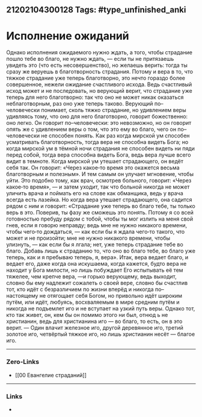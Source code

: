21202104300128
Tags: #type_unfinished_anki
---
# Исполнение ожиданий

Однако исполнения ожидаемого нужно ждать, а того, чтобы страдание пошло тебе во благо, не нужно ждать, — если ты не притязаешь увидеть это (что есть несовершенство), но желаешь верить: тогда ты сразу же веруешь в благотворность страдания. Потому и вера в то, что тяжкое страдание уже теперь благотворно, это нечто гораздо более совершенное, нежели ожидание счастливого исхода. Ведь счастливый исход может и не последовать, но верующий верит, что страдание уже теперь для него благотворно: так что оно не может никак оказаться неблаготворным, раз оно уже теперь таково. Верующий по–человечески понимает, сколь тяжко страдание, но удивлением веры удивляясь тому, что оно для него благотворно, говорит божественно: оно легко. Он говорит по–человечески: это невозможно, но он говорит опять же с удивлением веры о том, что это ему во благо, чего он по–человечески не способен понять. Как раз когда мирской ум способен усматривать благотворность, тогда вера не способна видеть Бога; но когда мирской ум в тёмной ночи страдания не способен видеть ни пяди перед собой, тогда вера способна видеть Бога, ведь вера лучше всего видит в темноте. Когда мирской ум утешает страдающего, он ведёт себя так. Он говорит: «Через какое‑то время это окажется весьма благотворным и полезным». И тем самым он улучает мгновение, чтобы уйти. Это подобно тому, как врач, осмотрев больного, говорит: «Через какое‑то время», — и затем уходит, так что больной никогда не может уличить врача и поймать его на слове как обманщика, ведь у врача всегда есть лазейка. Но когда вера утешает страдающего, она садится рядом с ним и говорит: «Страдание уже теперь во благо тебе, ты только верь в это. Поверив, ты фазу же сможешь это понять. Потому я со всей готовностью пребуду рядом с тобой, чтобы ты мог излить на меня свой гнев, если я говорю неправду; ведь мне не нужно никакого времени, чтобы чего‑то дождаться, — как если бы я ждала чего‑то такого, что может и не произойти; мне не нужно никакого времени, чтобы улизнуть, — как если бы я лгала; нет, уже теперь страдание тебе во благо. Добавь лишь к страданию то, что оно во благо тебе, во благо уже теперь, как и я пребываю теперь, я, вера». Итак, вера ведает благо, и ведает его, даже когда она искушаема, когда кажется, будто вера не находит у Бога милости, но лишь побуждает Его испытывать её тем тяжелее, чем крепче вера, —и горько верующему, ведь выходит, словно бы ему надлежит сожалеть о своей вере, словно бы счастлив тот, кто идёт с безразличием по жизни вперёд и никогда по–настоящему не отягощает себя Богом, но привольно идёт широким путём, или идёт, любуясь, восхваляемым в мире средним путём и никогда не подъемлет иго и не вступает на узкий путь веры. Однако тот, кто так живет, он, кем бы он помимо этого ни был, отнюд ь не христианин, ведь для христианина иго — во благо, то есть, он в это верит. — Один влачит железное иго, другой деревянное иго, третий золотое иго, четвёртый тяжкое иго, но лишь христианин несёт — благое иго.

---
### Zero-Links
- [[00 Евангелие страданий]]
---
### Links
-